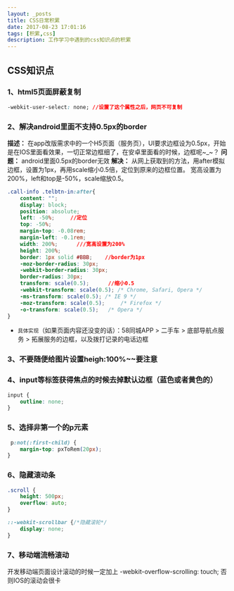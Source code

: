 ```yaml
---
layout: _posts
title: CSS日常积累
date: 2017-08-23 17:01:16
tags: [积累,css]
description: 工作学习中遇到的css知识点的积累
---
```


## CSS知识点

### 1、html5页面屏蔽复制
``` css
-webkit-user-select: none; //设置了这个属性之后，网页不可复制
```

### 2、解决android里面不支持0.5px的border
**描述：** 在app改版需求中的一个H5页面（服务页），UI要求边框设为0.5px，开始是在IOS里面看效果，一切正常边框细了，在安卓里面看的时候，边框呢~_~？
**问题：** android里面0.5px的border无效
**解决：** 从网上获取到的方法，用after模拟边框，设置为1px，再用scale缩小0.5倍，定位到原来的边框位置。
宽高设置为200%，left和top是-50%，scale缩放0.5。

```css
.call-info .telbtn-in:after{
	content: "";
  	display: block;
 	position: absolute;
  	left: -50%;     //定位
  	top: -50%;
  	margin-top: -0.08rem;
  	margin-left: -0.1rem;
  	width: 200%;      ///宽高设置为200%
	height: 200%;
 	border: 1px solid #BBB;    //border为1px
 	-moz-border-radius: 30px;
	-webkit-border-radius: 30px;
	border-radius: 30px;
    transform: scale(0.5);      //缩小0.5
	-webkit-transform: scale(0.5); /* Chrome, Safari, Opera */
	-ms-transform: scale(0.5); /* IE 9 */
	-moz-transform: scale(0.5); 	/* Firefox */
	-o-transform: scale(0.5); 	/* Opera */
}
```
+ `具体实现`（如果页面内容还没变的话）：58同城APP > 二手车 > 底部导航点服务 > 拓展服务的边框，以及拨打记录的电话边框

### 3、不要随便给图片设置heigh:100%~~要注意

### 4、input等标签获得焦点的时候去掉默认边框（蓝色或者黄色的）
``` css
input {
	outline: none;
}
```


### 5、选择非第一个的p元素
``` css
 p:not(:first-child) {
    margin-top: pxToRem(20px);
}
```

### 6、隐藏滚动条
``` css
.scroll {
	height: 500px;
	overflow: auto;
}

::-webkit-scrollbar {/*隐藏滚轮*/
	display: none;
}
```

### 7、移动端流畅滚动
开发移动端页面设计滚动的时候一定加上
-webkit-overflow-scrolling: touch;
否则IOS的滚动会很卡
